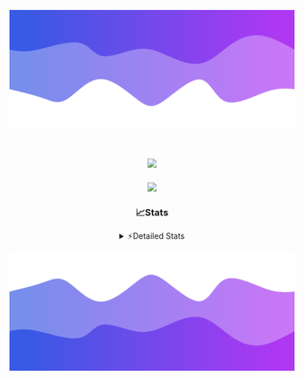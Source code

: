 ![Header](./header.png)
<div align="center">

<h1 align="center">
  <a href="https://git.io/typing-svg">
    <img src="https://readme-typing-svg.herokuapp.com/?lines=Hello,+There!+%F0%9F%91%8B;This+is+chicho.;Owner+on+Ocean;&center=true&size=25">
  </a>
</h1>
  
<p align="center">
  <img src="https://lanyard.cnrad.dev/api/852683595378196480" />
</p>

### 📈Stats
<details>
    <summary> ⚡Detailed Stats</summary>
    <br/>

<!--START_SECTION:waka-->
![Code Time](http://img.shields.io/badge/Code%20Time-970%20hrs%2045%20mins-blue)

![Profile Views](http://img.shields.io/badge/Profile%20Views-0-blue)

**🐱 My GitHub Data** 

> 📦 188.3 kB Used in GitHub's Storage 
 > 
> 🏆 0 Contributions in the Year 2025
 > 
> 🚫 Not Opted to Hire
 > 
> 📜 15 Public Repositories 
 > 
> 🔑 11 Private Repositories 
 > 
**I'm a Night 🦉** 

```text
🌞 Morning                25 commits          █░░░░░░░░░░░░░░░░░░░░░░░░   05.45 % 
🌆 Daytime                72 commits          ████░░░░░░░░░░░░░░░░░░░░░   15.69 % 
🌃 Evening                184 commits         ██████████░░░░░░░░░░░░░░░   40.09 % 
🌙 Night                  178 commits         ██████████░░░░░░░░░░░░░░░   38.78 % 
```
📅 **I'm Most Productive on Tuesday** 

```text
Monday                   27 commits          █░░░░░░░░░░░░░░░░░░░░░░░░   05.88 % 
Tuesday                  114 commits         ██████░░░░░░░░░░░░░░░░░░░   24.84 % 
Wednesday                83 commits          █████░░░░░░░░░░░░░░░░░░░░   18.08 % 
Thursday                 72 commits          ████░░░░░░░░░░░░░░░░░░░░░   15.69 % 
Friday                   74 commits          ████░░░░░░░░░░░░░░░░░░░░░   16.12 % 
Saturday                 43 commits          ██░░░░░░░░░░░░░░░░░░░░░░░   09.37 % 
Sunday                   46 commits          ███░░░░░░░░░░░░░░░░░░░░░░   10.02 % 
```


📊 **This Week I Spent My Time On** 

```text
🕑︎ Time Zone: America/Argentina/Buenos_Aires

💬 Programming Languages: 
TypeScript               40 hrs 44 mins      ███████████████████████░░   90.96 % 
JSON                     1 hr 48 mins        █░░░░░░░░░░░░░░░░░░░░░░░░   04.05 % 
Other                    31 mins             ░░░░░░░░░░░░░░░░░░░░░░░░░   01.17 % 
Python                   29 mins             ░░░░░░░░░░░░░░░░░░░░░░░░░   01.11 % 
JavaScript               23 mins             ░░░░░░░░░░░░░░░░░░░░░░░░░   00.87 % 

🔥 Editors: 
Cursor                   44 hrs 47 mins      █████████████████████████   100.00 % 

🐱‍💻 Projects: 
ocean-backend            42 hrs 1 min        ███████████████████████░░   93.82 % 
ocean                    1 hr 12 mins        █░░░░░░░░░░░░░░░░░░░░░░░░   02.68 % 
Proyecto                 48 mins             ░░░░░░░░░░░░░░░░░░░░░░░░░   01.79 % 
Unknown Project          28 mins             ░░░░░░░░░░░░░░░░░░░░░░░░░   01.06 % 
novapulse                13 mins             ░░░░░░░░░░░░░░░░░░░░░░░░░   00.50 % 

💻 Operating System: 
Windows                  44 hrs 47 mins      █████████████████████████   100.00 % 
```

**I Mostly Code in JavaScript** 

```text
JavaScript               8 repos             ██████░░░░░░░░░░░░░░░░░░░   25.00 % 
HTML                     7 repos             █████░░░░░░░░░░░░░░░░░░░░   21.88 % 
Astro                    2 repos             ██░░░░░░░░░░░░░░░░░░░░░░░   06.25 % 
TypeScript               2 repos             ██░░░░░░░░░░░░░░░░░░░░░░░   06.25 % 
SCSS                     1 repo              █░░░░░░░░░░░░░░░░░░░░░░░░   03.12 % 
```




 Last Updated on 17/01/2025 07:14:06 UTC
<!--END_SECTION:waka-->
</details>

![Footer](./footer.png)
